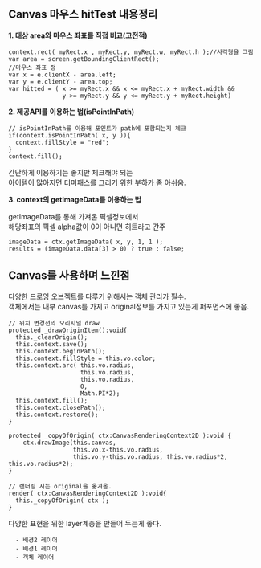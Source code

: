 ## Canvas 마우스 hitTest 내용정리

 **1. 대상 area와 마우스 좌표를 직접 비교(고전적)**
 ```{.javascript}
 context.rect( myRect.x , myRect.y, myRect.w, myRect.h );//사각형을 그림
 var area = screen.getBoundingClientRect();
 //마우스 좌표 정
 var x = e.clientX - area.left;
 var y = e.clientY - area.top;  
 var hitted = ( x >= myRect.x && x <= myRect.x + myRect.width &&
                y >= myRect.y && y <= myRect.y + myRect.height)
 ```

 **2. 제공API를 이용하는 법(isPointInPath)**
 ```{.javascript}
 // isPointInPath를 이용해 포인트가 path에 포함되는지 체크
 if(context.isPointInPath( x, y )){
   context.fillStyle = "red";
 }
 context.fill();
 ```
간단하게 이용하기는 좋지만 체크해야 되는  
아이템이 많아지면 더미패스를 그리기 위한 부하가 좀 아쉬움.

 **3. context의 getImageData를 이용하는 법**

  getImageData를 통해 가져온 픽셀정보에서  
  해당좌표의 픽셀 alpha값이 0이 아니면 히트라고 간주

  ```{.javascript}
  imageData = ctx.getImageData( x, y, 1, 1 );
  results = (imageData.data[3] > 0) ? true : false;
  ```

## Canvas를 사용하며 느낀점
다양한 드로잉 오브젝트를 다루기 위해서는 객체 관리가 필수.  
객체에서는 내부 canvas를 가지고 original정보를 가지고 있는게 퍼포먼스에 좋음.

```{.javascript}
// 위치 변경전의 오리지널 draw
protected _drawOriginItem():void{
  this._clearOrigin();
  this.context.save();
  this.context.beginPath();
  this.context.fillStyle = this.vo.color;
  this.context.arc( this.vo.radius,
                    this.vo.radius,
                    this.vo.radius,
                    0,
                    Math.PI*2);
  this.context.fill();
  this.context.closePath();
  this.context.restore();
}

protected _copyOfOrigin( ctx:CanvasRenderingContext2D ):void {
    ctx.drawImage(this.canvas,
                  this.vo.x-this.vo.radius,
                  this.vo.y-this.vo.radius, this.vo.radius*2, this.vo.radius*2);
}

// 랜더링 시는 original을 옮겨옴.
render( ctx:CanvasRenderingContext2D ):void{
  this._copyOfOrigin( ctx );
}
```
다양한 표현을 위한 layer계층을 만들어 두는게 좋다.
~~~
  - 배경2 레이어
  - 배경1 레이어
  - 객체 레이어
~~~
